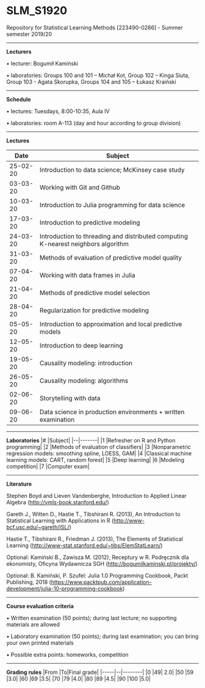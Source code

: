 # SLM_S1920
Repository for Statistical Learning Methods [223490-0286] - Summer semester 2019/20

---
**Lecturers**

• lecturer: Bogumił Kamiński

• laboratories: Groups 100 and 101 – Michał Kot, Group 102 – Kinga Siuta, Group 103 - Agata Skorupka, Groups 104 and 105 – Łukasz Kraiński

---
**Schedule**

• lectures: Tuesdays, 8:00-10:35, Aula IV

• laboratories: room A-113 (day and hour according to group division)

---
**Lectures**

|Date |Subject|
|-----|-------|
|25-02-20 | Introduction to data science; McKinsey case study|
|03-03-20 | Working with Git and Github|
|10-03-20 | Introduction to Julia programming for data science|
|17-03-20 | Introduction to predictive modeling|
|24-03-20 | Introduction to threading and distributed computing K-nearest neighbors algorithm|
|31-03-20 | Methods of evaluation of predictive model quality|
|07-04-20 | Working with data frames in Julia|
|21-04-20 | Methods of predictive model selection|
|28-04-20 | Regularization for predictive modeling|
|05-05-20 | Introduction to approximation and local predictive models|
|12-05-20 | Introduction to deep learning|
|19-05-20 | Causality modeling: introduction|
|26-05-20 | Causality modeling: algorithms|
|02-06-20 | Storytelling with data|
|09-06-20 | Data science in production environments + written examination|

---
**Laboratories**
|# |Subject|
|--|-------|
|1 |Refresher on R and Python programming|
|2 |Methods of evaluation of classifiers|
|3 |Nonparametric regression models: smoothing spline, LOESS, GAM|
|4 |Classical machine learning models: CART, random forest|
|5 |Deep learning|
|6 |Modeling competition|
|7 |Computer exam|

---
**Literature**

Stephen Boyd and Lieven Vandenberghe, Introduction to Applied Linear Algebra
(http://vmls-book.stanford.edu/)

Gareth J., Witten D., Hastie T., Tibshirani R. (2013), An Introduction to Statistical Learning
with Applications in R (http://www-bcf.usc.edu/~gareth/ISL/)

Hastie T., Tibshirani R., Friedman J. (2013), The Elements of Statistical Learning
(http://www-stat.stanford.edu/~tibs/ElemStatLearn/)

Optional: Kamiński B., Zawisza M. (2012), Receptury w R. Podręcznik dla ekonomisty, Oficyna
Wydawnicza SGH (http://bogumilkaminski.pl/projekty/)

Optional: B. Kamiński, P. Szufel: Julia 1.0 Programming Cookbook, Packt Publishing, 2018
(https://www.packtpub.com/application-development/julia-10-programming-cookbook)

---
**Course evaluation criteria**

• Written examination (50 points); during last lecture; no supporting materials are allowed

• Laboratory examination (50 points); during last examination; you can bring your own printed
materials

• Possible extra points: homeworks, competition

---
**Grading rules**
|From |To|Final grade|
|-----|--|--------|
|0 |49| 2.0|
|50 |59 |3.0|
|60 |69 |3.5|
|70 |79 |4.0|
|80 |89 |4.5|
|90 |100 |5.0|